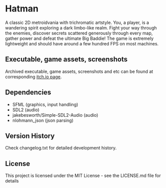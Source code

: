 # Hatman

A classic 2D metroidvania with trichromatic artstyle.  You, a player, is a wandering spirit exploring a dark limbo-like realm. Fight your way through the enemies, discover secrets scattered generously through every map, gather power and defeat the ultimate Big Baddie! The game is extremely lightweight and should have around a few hundred FPS on most machines.

## Executable, game assets, screenshots

Archived executable, game assets, screenshots and etc can be found at corresponding [itch.io page][itch_io_link].

[itch_io_link]: https://hatmangame.itch.io/hatman-adventure

## Dependencies

* SFML (graphics, input handling)
* SDL2 (audio)
* jakebesworth/Simple-SDL2-Audio (audio)
* nlohmann_json (json parsing)

## Version History

Check changelog.txt for detailed development history.

## License

This project is licensed under the MIT License - see the LICENSE.md file for details

